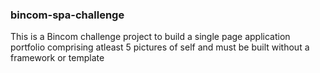 ### bincom-spa-challenge
This is a Bincom challenge project to build a single page application portfolio comprising atleast 5 pictures of self and must be built without a framework or template
